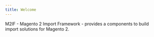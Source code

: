 ```yaml
---
title: Welcome
---
```


M2IF - Magento 2 Import Framework - provides a components to build import solutions for Magento 2. 